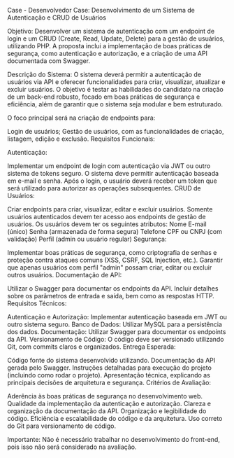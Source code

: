 Case - Desenvolvedor
Case: Desenvolvimento de um Sistema de Autenticação e CRUD de Usuários

Objetivo: Desenvolver um sistema de autenticação com um endpoint de login e um CRUD (Create, Read, Update, Delete) para a gestão de usuários, utilizando PHP. A proposta inclui a implementação de boas práticas de segurança, como autenticação e autorização, e a criação de uma API documentada com Swagger.

Descrição do Sistema: O sistema deverá permitir a autenticação de usuários via API e oferecer funcionalidades para criar, visualizar, atualizar e excluir usuários. O objetivo é testar as habilidades do candidato na criação de um back-end robusto, focado em boas práticas de segurança e eficiência, além de garantir que o sistema seja modular e bem estruturado.

O foco principal será na criação de endpoints para:

Login de usuários;
Gestão de usuários, com as funcionalidades de criação, listagem, edição e exclusão.
Requisitos Funcionais:

Autenticação:

Implementar um endpoint de login com autenticação via JWT ou outro sistema de tokens seguro.
O sistema deve permitir autenticação baseada em e-mail e senha.
Após o login, o usuário deverá receber um token que será utilizado para autorizar as operações subsequentes.
CRUD de Usuários:

Criar endpoints para criar, visualizar, editar e excluir usuários.
Somente usuários autenticados devem ter acesso aos endpoints de gestão de usuários.
Os usuários devem ter os seguintes atributos:
Nome
E-mail (único)
Senha (armazenada de forma segura)
Telefone
CPF ou CNPJ (com validação)
Perfil (admin ou usuário regular)
Segurança:

Implementar boas práticas de segurança, como criptografia de senhas e proteção contra ataques comuns (XSS, CSRF, SQL Injection, etc.).
Garantir que apenas usuários com perfil "admin" possam criar, editar ou excluir outros usuários.
Documentação de API:

Utilizar o Swagger para documentar os endpoints da API.
Incluir detalhes sobre os parâmetros de entrada e saída, bem como as respostas HTTP.
Requisitos Técnicos:

Autenticação e Autorização: Implementar autenticação baseada em JWT ou outro sistema seguro.
Banco de Dados: Utilizar MySQL para a persistência dos dados.
Documentação: Utilizar Swagger para documentar os endpoints da API.
Versionamento de Código: O código deve ser versionado utilizando Git, com commits claros e organizados.
Entrega Esperada:

Código fonte do sistema desenvolvido utilizando.
Documentação da API gerada pelo Swagger.
Instruções detalhadas para execução do projeto (incluindo como rodar o projeto).
Apresentação técnica, explicando as principais decisões de arquitetura e segurança.
Critérios de Avaliação:

Aderência às boas práticas de segurança no desenvolvimento web.
Qualidade da implementação da autenticação e autorização.
Clareza e organização da documentação da API.
Organização e legibilidade do código.
Eficiência e escalabilidade do código e da arquitetura.
Uso correto do Git para versionamento de código.

Importante: Não é necessário trabalhar no desenvolvimento do front-end, pois isso não será considerado na avaliação.
